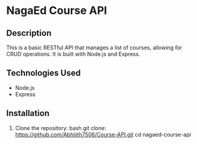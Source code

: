 # NagaEd Course API
## Description
This is a basic RESTful API that manages a list of courses, allowing for CRUD operations. It is built with Node.js and Express.

## Technologies Used
- Node.js
- Express

## Installation
1. Clone the repository:
   bash
   git clone: https://github.com/Abhijith7506/Course-API.git
   cd nagaed-course-api
